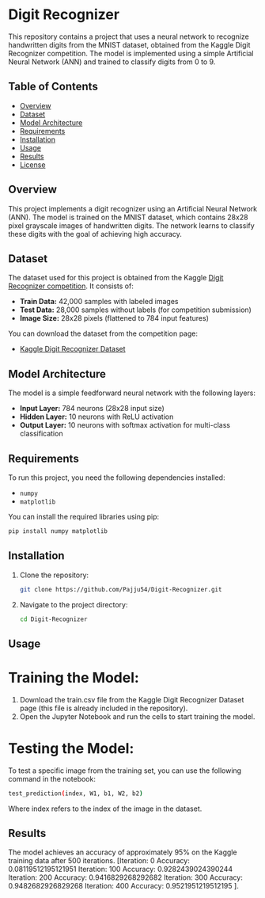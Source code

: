 # Digit Recognizer

This repository contains a project that uses a neural network to recognize handwritten digits from the MNIST dataset, obtained from the Kaggle Digit Recognizer competition. The model is implemented using a simple Artificial Neural Network (ANN) and trained to classify digits from 0 to 9.

## Table of Contents
- [Overview](#overview)
- [Dataset](#dataset)
- [Model Architecture](#model-architecture)
- [Requirements](#requirements)
- [Installation](#installation)
- [Usage](#usage)
- [Results](#results)
- [License](#license)

## Overview
This project implements a digit recognizer using an Artificial Neural Network (ANN). The model is trained on the MNIST dataset, which contains 28x28 pixel grayscale images of handwritten digits. The network learns to classify these digits with the goal of achieving high accuracy.

## Dataset
The dataset used for this project is obtained from the Kaggle [Digit Recognizer competition](https://www.kaggle.com/c/digit-recognizer/data). It consists of:
- **Train Data:** 42,000 samples with labeled images
- **Test Data:** 28,000 samples without labels (for competition submission)
- **Image Size:** 28x28 pixels (flattened to 784 input features)

You can download the dataset from the competition page:
- [Kaggle Digit Recognizer Dataset](https://www.kaggle.com/c/digit-recognizer/data)

## Model Architecture
The model is a simple feedforward neural network with the following layers:
- **Input Layer:** 784 neurons (28x28 input size)
- **Hidden Layer:** 10 neurons with ReLU activation
- **Output Layer:** 10 neurons with softmax activation for multi-class classification

## Requirements
To run this project, you need the following dependencies installed:
- `numpy`
- `matplotlib`

You can install the required libraries using pip:

```bash
pip install numpy matplotlib
```
## Installation
1. Clone the repository:
   ```bash
   git clone https://github.com/Pajju54/Digit-Recognizer.git
   ```
2. Navigate to the project directory:
   ```bash
   cd Digit-Recognizer
   ```

## Usage
# Training the Model:
1. Download the train.csv file from the Kaggle Digit Recognizer Dataset page (this file is already included in the repository).
2. Open the Jupyter Notebook and run the cells to start training the model.

# Testing the Model:
To test a specific image from the training set, you can use the following command in the notebook:
```bash
test_prediction(index, W1, b1, W2, b2)
```
Where index refers to the index of the image in the dataset.

## Results
The model achieves an accuracy of approximately 95% on the Kaggle training data after 500 iterations.
[Iteration:  0
Accuracy:  0.08119512195121951
Iteration:  100
Accuracy:  0.9282439024390244
Iteration:  200
Accuracy:  0.9416829268292682
Iteration:  300
Accuracy:  0.9482682926829268
Iteration:  400
Accuracy:  0.9521951219512195
].
